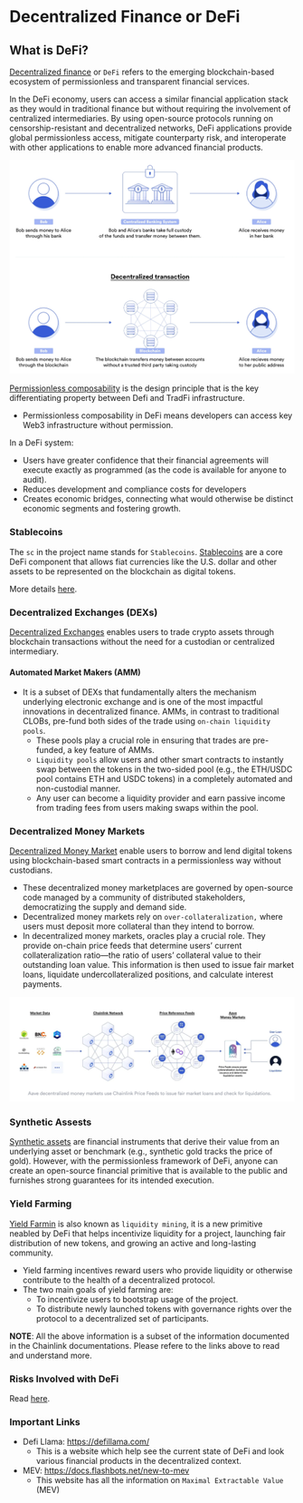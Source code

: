 # Decentralized Finance or DeFi

## What is DeFi?

[Decentralized finance](https://chain.link/education/defi) or `DeFi` refers to the emerging blockchain-based ecosystem of permissionless and transparent financial services.

In the DeFi economy, users can access a similar financial application stack as they would in traditional finance but without requiring the involvement of centralized intermediaries. By using open-source protocols running on censorship-resistant and decentralized networks, DeFi applications provide global permissionless access, mitigate counterparty risk, and interoperate with other applications to enable more advanced financial products.

![TradFi vs DeFi](readme-imgs/tradfi-vs-defi.png)

[Permissionless composability](https://chain.link/education-hub/permissionless-composability) is the design principle that is the key differentiating property between Defi and TradFi infrastructure.

- Permissionless composability in DeFi means developers can access key Web3 infrastructure without permission.

In a DeFi system:

- Users have greater confidence that their financial agreements will execute exactly as programmed (as the code is available for anyone to audit).
- Reduces development and compliance costs for developers
- Creates economic bridges, connecting what would otherwise be distinct economic segments and fostering growth.

### Stablecoins

The `sc` in the project name stands for `Stablecoins`. [Stablecoins](https://chain.link/education-hub/stablecoins) are a core DeFi component that allows fiat currencies like the U.S. dollar and other assets to be represented on the blockchain as digital tokens.

More details [here](stablecoin.md).

### Decentralized Exchanges (DEXs)

[Decentralized Exchanges](https://chain.link/education-hub/what-is-decentralized-exchange-dex) enables users to trade crypto assets through blockchain transactions without the need for a custodian or centralized intermediary.

#### Automated Market Makers (AMM)

- It is a subset of DEXs that fundamentally alters the mechanism underlying electronic exchange and is one of the most impactful innovations in decentralized finance.
AMMs, in contrast to traditional CLOBs, pre-fund both sides of the trade using `on-chain liquidity pools`.
  - These pools play a crucial role in ensuring that trades are pre-funded, a key feature of AMMs.
  - `Liquidity pools` allow users and other smart contracts to instantly swap between the tokens in the two-sided pool (e.g., the ETH/USDC pool contains ETH and USDC tokens) in a completely automated and non-custodial manner.
  - Any user can become a liquidity provider and earn passive income from trading fees from users making swaps within the pool.

### Decentralized Money Markets

[Decentralized Money Market](https://chain.link/education-hub/decentralized-money-markets) enable users to borrow and lend digital tokens using blockchain-based smart contracts in a permissionless way without custodians.

- These decentralized money marketplaces are governed by open-source code managed by a community of distributed stakeholders, democratizing the supply and demand side.
- Decentralized money markets rely on `over-collateralization,` where users must deposit more collateral than they intend to borrow.
- In decentralized money markets, oracles play a crucial role. They provide on-chain price feeds that determine users’ current collateralization ratio—the ratio of users’ collateral value to their outstanding loan value. This information is then used to issue fair market loans, liquidate undercollateralized positions, and calculate interest payments.

![Decentralized Money Market](readme-imgs/decentral-money-market.png)

### Synthetic Assests

[Synthetic assets](https://blog.chain.link/unlocking-synthetic-derivatives-with-chainlink-oracles/) are financial instruments that derive their value from an underlying asset or benchmark (e.g., synthetic gold tracks the price of gold). However, with the permissionless framework of DeFi, anyone can create an open-source financial primitive that is available to the public and furnishes strong guarantees for its intended execution.

### Yield Farming

[Yield Farmin](https://chain.link/education/defi/yield-farming) is also known as `liquidity mining`, it is a new primitive neabled by DeFi that helps incentivize liquidity for a project, launching fair distribution of new tokens, and growing an active and long-lasting community.

- Yield farming incentives reward users who provide liquidity or otherwise contribute to the health of a decentralized protocol.
- The two main goals of yield farming are:
  - To incentivize users to bootstrap usage of the project.
  - To distribute newly launched tokens with governance rights over the protocol to a decentralized set of participants.

**NOTE**: All the above information is a subset of the information documented in the Chainlink documentations. Please refere to the links above to read and understand more.

### Risks Involved with DeFi

Read [here](riskswithdefi.md).

### Important Links

- Defi Llama: <https://defillama.com/>
  - This is a website which help see the current state of DeFi and look various financial products in the decentralized context.
- MEV: <https://docs.flashbots.net/new-to-mev>
  - This website has all the information on `Maximal Extractable Value` (MEV)
  